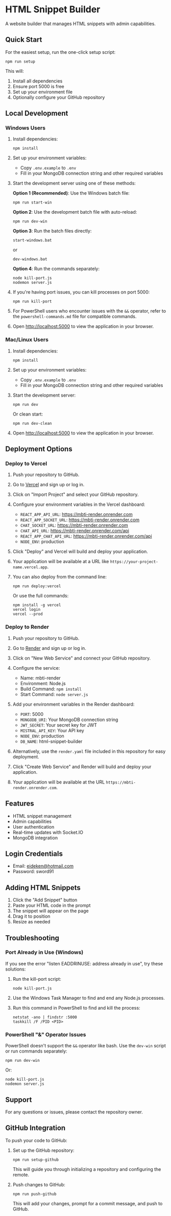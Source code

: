 # HTML Snippet Builder

A website builder that manages HTML snippets with admin capabilities.

## Quick Start

For the easiest setup, run the one-click setup script:
```
npm run setup
```

This will:
1. Install all dependencies
2. Ensure port 5000 is free
3. Set up your environment file
4. Optionally configure your GitHub repository

## Local Development

### Windows Users

1. Install dependencies:
   ```
   npm install
   ```

2. Set up your environment variables:
   - Copy `.env.example` to `.env`
   - Fill in your MongoDB connection string and other required variables

3. Start the development server using one of these methods:
   
   **Option 1 (Recommended)**: Use the Windows batch file:
   ```
   npm run start-win
   ```
   
   **Option 2**: Use the development batch file with auto-reload:
   ```
   npm run dev-win
   ```
   
   **Option 3**: Run the batch files directly:
   ```
   start-windows.bat
   ```
   or
   ```
   dev-windows.bat
   ```
   
   **Option 4**: Run the commands separately:
   ```
   node kill-port.js
   nodemon server.js
   ```

4. If you're having port issues, you can kill processes on port 5000:
   ```
   npm run kill-port
   ```

5. For PowerShell users who encounter issues with the `&&` operator, refer to the `powershell-commands.md` file for compatible commands.

6. Open [http://localhost:5000](http://localhost:5000) to view the application in your browser.

### Mac/Linux Users

1. Install dependencies:
   ```
   npm install
   ```

2. Set up your environment variables:
   - Copy `.env.example` to `.env`
   - Fill in your MongoDB connection string and other required variables

3. Start the development server:
   ```
   npm run dev
   ```
   
   Or clean start:
   ```
   npm run dev-clean
   ```

4. Open [http://localhost:5000](http://localhost:5000) to view the application in your browser.

## Deployment Options

### Deploy to Vercel

1. Push your repository to GitHub.

2. Go to [Vercel](https://vercel.com) and sign up or log in.

3. Click on "Import Project" and select your GitHub repository.

4. Configure your environment variables in the Vercel dashboard:
   - `REACT_APP_API_URL`: https://mbti-render.onrender.com
   - `REACT_APP_SOCKET_URL`: https://mbti-render.onrender.com
   - `CHAT_SOCKET_URL`: https://mbti-render.onrender.com
   - `CHAT_API_URL`: https://mbti-render.onrender.com/api
   - `REACT_APP_CHAT_API_URL`: https://mbti-render.onrender.com/api
   - `NODE_ENV`: production

5. Click "Deploy" and Vercel will build and deploy your application.

6. Your application will be available at a URL like `https://your-project-name.vercel.app`.

7. You can also deploy from the command line:
   ```
   npm run deploy:vercel
   ```
   
   Or use the full commands:
   ```
   npm install -g vercel
   vercel login
   vercel --prod
   ```

### Deploy to Render

1. Push your repository to GitHub.

2. Go to [Render](https://render.com) and sign up or log in.

3. Click on "New Web Service" and connect your GitHub repository.

4. Configure the service:
   - Name: mbti-render
   - Environment: Node.js
   - Build Command: `npm install`
   - Start Command: `node server.js`

5. Add your environment variables in the Render dashboard:
   - `PORT`: 5000
   - `MONGODB_URI`: Your MongoDB connection string
   - `JWT_SECRET`: Your secret key for JWT
   - `MISTRAL_API_KEY`: Your API key
   - `NODE_ENV`: production
   - `DB_NAME`: html-snippet-builder

6. Alternatively, use the `render.yaml` file included in this repository for easy deployment.

7. Click "Create Web Service" and Render will build and deploy your application.

8. Your application will be available at the URL `https://mbti-render.onrender.com`.

## Features

- HTML snippet management
- Admin capabilities
- User authentication
- Real-time updates with Socket.IO
- MongoDB integration

## Login Credentials

- Email: eideken@hotmail.com
- Password: sword91

## Adding HTML Snippets

1. Click the "Add Snippet" button
2. Paste your HTML code in the prompt
3. The snippet will appear on the page
4. Drag it to position
5. Resize as needed

## Troubleshooting

### Port Already in Use (Windows)

If you see the error "listen EADDRINUSE: address already in use", try these solutions:

1. Run the kill-port script:
   ```
   node kill-port.js
   ```

2. Use the Windows Task Manager to find and end any Node.js processes.

3. Run this command in PowerShell to find and kill the process:
   ```
   netstat -ano | findstr :5000
   taskkill /F /PID <PID>
   ```

### PowerShell "&" Operator Issues

PowerShell doesn't support the `&&` operator like bash. Use the `dev-win` script or run commands separately:

```
npm run dev-win
```

Or:

```
node kill-port.js
nodemon server.js
```

## Support

For any questions or issues, please contact the repository owner.

## GitHub Integration

To push your code to GitHub:

1. Set up the GitHub repository:
   ```
   npm run setup-github
   ```
   This will guide you through initializing a repository and configuring the remote.

2. Push changes to GitHub:
   ```
   npm run push-github
   ```
   This will add your changes, prompt for a commit message, and push to GitHub. 